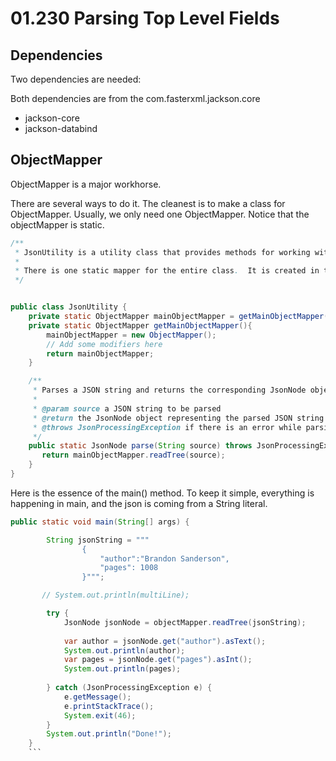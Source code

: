 # 01.230 Parsing Top Level Fields

## Dependencies

Two dependencies are needed:

Both dependencies are from the com.fasterxml.jackson.core

- jackson-core
- jackson-databind

## ObjectMapper

ObjectMapper is a major workhorse.

There are several ways to do it.  The cleanest is to make a class for ObjectMapper.  Usually, we only need one ObjectMapper.  Notice that the objectMapper is static.

```java
/**
 * JsonUtility is a utility class that provides methods for working with JSON data.
 *
 * There is one static mapper for the entire class.  It is created in the default constructor for the class.
 */


public class JsonUtility {
    private static ObjectMapper mainObjectMapper = getMainObjectMapper();
    private static ObjectMapper getMainObjectMapper(){
        mainObjectMapper = new ObjectMapper();
        // Add some modifiers here
        return mainObjectMapper;
    }

    /**
     * Parses a JSON string and returns the corresponding JsonNode object.
     *
     * @param source a JSON string to be parsed
     * @return the JsonNode object representing the parsed JSON string
     * @throws JsonProcessingException if there is an error while parsing the JSON string
     */
    public static JsonNode parse(String source) throws JsonProcessingException {
       return mainObjectMapper.readTree(source);
    }
}
```

Here is the essence of the main() method.  To keep it simple, everything is happening in main, and the json is coming from a String literal.

```java
public static void main(String[] args) {

        String jsonString = """
                {
                    "author":"Brandon Sanderson",
                    "pages": 1008
                }""";

       // System.out.println(multiLine);

        try {
            JsonNode jsonNode = objectMapper.readTree(jsonString);
            
            var author = jsonNode.get("author").asText();
            System.out.println(author);
            var pages = jsonNode.get("pages").asInt();
            System.out.println(pages);
            
        } catch (JsonProcessingException e) {
            e.getMessage();
            e.printStackTrace();
            System.exit(46);
        }
        System.out.println("Done!");
    }
    ```
